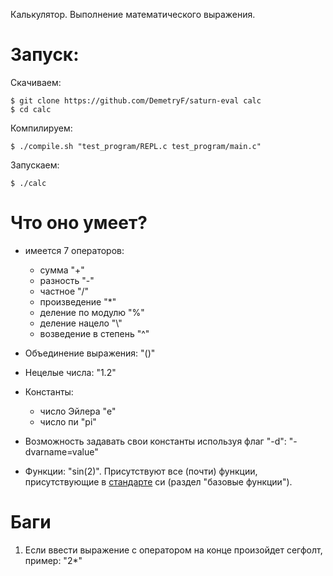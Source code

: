 Калькулятор. Выполнение математического выражения.

# Запуск:

Скачиваем:

```
$ git clone https://github.com/DemetryF/saturn-eval calc
$ cd calc
```

Компилируем:

```
$ ./compile.sh "test_program/REPL.c test_program/main.c"
```

Запускаем:

```
$ ./calc
```

# Что оно умеет?
+ имеется 7 операторов:

    - сумма "+"
    - разность "-"
    - частное "/"
    - произведение "*"
    - деление по модулю "%"
    - деление нацело "\\"
    - возведение в степень "^"

+ Объединение выражения: "()"
+ Нецелые числа: "1.2"
+ Константы:
    - число Эйлера "e"
    - число пи "pi"
+ Возможность задавать свои константы используя флаг "-d": "-dvarname=value"
+ Функции: "sin(2)". Присутствуют все (почти) функции, присутствующие в [стандарте](https://ru.wikipedia.org/wiki/Math.h) си (раздел "базовые функции").

# Баги
1) Если ввести выражение с оператором на конце произойдет сегфолт, пример: "2*"
